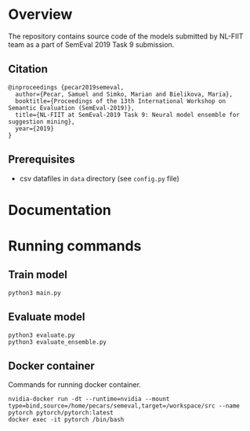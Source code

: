 # Overview

The repository contains source code of the models submitted by NL-FIIT team as a part of SemEval 2019 Task 9 submission.

## Citation
```
@inproceedings {pecar2019semeval,
  author={Pecar, Samuel and Simko, Marian and Bielikova, Maria},
  booktitle={Proceedings of the 13th International Workshop on Semantic Evaluation (SemEval-2019)},
  title={NL-FIIT at SemEval-2019 Task 9: Neural model ensemble for suggestion mining},
  year={2019}
}
```

## Prerequisites

- csv datafiles in `data` directory (see `config.py` file)

# Documentation


# Running commands

## Train model
```
python3 main.py
```

## Evaluate model
```
python3 evaluate.py
python3 evaluate_ensemble.py
```

## Docker container
Commands for running docker container.
```
nvidia-docker run -dt --runtime=nvidia --mount type=bind,source=/home/pecars/semeval,target=/workspace/src --name pytorch pytorch/pytorch:latest
docker exec -it pytorch /bin/bash
```

